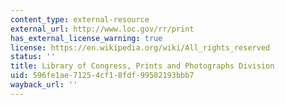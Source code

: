 ```yaml
---
content_type: external-resource
external_url: http://www.loc.gov/rr/print
has_external_license_warning: true
license: https://en.wikipedia.org/wiki/All_rights_reserved
status: ''
title: Library of Congress, Prints and Photographs Division
uid: 596fe1ae-7125-4cf1-8fdf-99502193bbb7
wayback_url: ''
---
```

